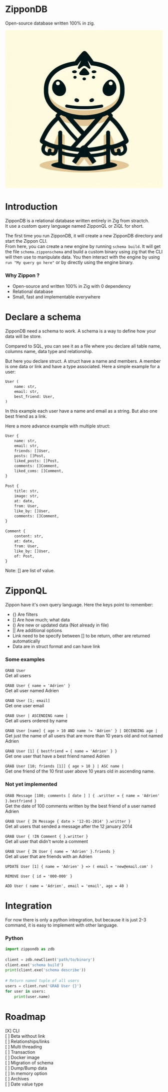 # ZipponDB

Open-source database written 100% in zig.

![alt text](https://github.com/MrBounty/ZipponDB/blob/main/logo.jpeg)

# Introduction

ZipponDB is a relational database written entirely in Zig from stractch.  
It use a custom query language named ZipponQL or ZiQL for short.

The first time you run ZipponDB, it will create a new ZipponDB directory and start the Zippon CLI.  
From here, you can create a new engine by running `schema build`. It will get the file `schema.zipponschema` and build a custom binary
using zig that the CLI will then use to manipulate data. You then interact with the engine by using `run "My query go here"` or
by directly using the engine binary.

### Why Zippon ?

- Open-source and written 100% in Zig with 0 dependency
- Relational database
- Small, fast and implementable everywhere

# Declare a schema

ZipponDB need a schema to work. A schema is a way to define how your data will be store. 

Compared to SQL, you can see it as a file where you declare all table name, columns name, data type and relationship. 

But here you declare struct. A struct have a name and members. A member is one data or link and have a type associated. Here a simple example for a user:

```
User (
    name: str,
    email: str,
    best_friend: User,
)
```

In this example each user have a name and email as a string. But also one best friend as a link. 

Here a more advance example with multiple struct:
```
User {
    name: str,
    email: str,
    friends: []User,
    posts: []Post,
    liked_posts: []Post,
    comments: []Comment,
    liked_coms: []Comment,
}

Post {
    title: str,
    image: str,
    at: date,
    from: User,
    like_by: []User,
    comments: []Comment,
}

Comment {
    content: str,
    at: date,
    from: User,
    like_by: []User,
    of: Post,
}
```

Note: [] are list of value.

# ZipponQL

Zippon have it's own query language. Here the keys point to remember:

- {} Are filters
- [] Are how much; what data
- () Are new or updated data (Not already in file)
- || Are additional options
- Link need to be specify between [] to be return, other are returned automatically
- Data are in struct format and can have link

### Some examples

`GRAB User`  
Get all users

`GRAB User { name = 'Adrien' }`  
Get all user named Adrien

`GRAB User [1; email]`  
Get one user email

`GRAB User | ASCENDING name |`  
Get all users ordered by name

`GRAB User [name] { age > 10 AND name != 'Adrien' } | DECENDING age |`  
Get just the name of all users that are more than 10 years old and not named Adrien

`GRAB User [1] { bestfriend = { name = 'Adrien' } }`  
Get one user that have a best friend named Adrien

`GRAB User [10; friends [1]] { age > 10 } | ASC name |`  
Get one friend of the 10 first user above 10 years old in ascending name.

### Not yet implemented

`GRAB Message [100; comments [ date ] ] { .writter = { name = 'Adrien' }.bestfriend }`  
Get the date of 100 comments written by the best friend of a user named Adrien

`GRAB User { IN Message { date > '12-01-2014' }.writter }`  
Get all users that sended a message after the 12 january 2014

`GRAB User { !IN Comment { }.writter }`  
Get all user that didn't wrote a comment

`GRAB User { IN User { name = 'Adrien' }.friends }`  
Get all user that are friends with an Adrien

`UPDATE User [1] { name = 'Adrien' } => ( email = 'new@email.com' )`  

`REMOVE User { id = '000-000' }`  

`ADD User ( name = 'Adrien', email = 'email', age = 40 )`  

# Integration

For now there is only a python intregration, but because it is just 2-3 command, it is easy to implement with other language.

### Python

```python
import zippondb as zdb

client = zdb.newClient('path/to/binary')
client.exe('schema build')
print(client.exe('schema describe'))

# Return named tuple of all users
users = client.run('GRAB User {}')
for user in users:
    print(user.name)
```

# Roadmap

[X] CLI  
[ ] Beta without link  
[ ] Relationships/links  
[ ] Multi threading  
[ ] Transaction  
[ ] Docker image  
[ ] Migration of schema  
[ ] Dump/Bump data  
[ ] In memory option  
[ ] Archives  
[ ] Date value type  
